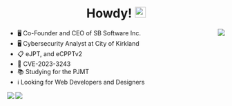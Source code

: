 <div align="center">
    <h1>Howdy! <img src="https://media.giphy.com/media/hvRJCLFzcasrR4ia7z/giphy.gif" width="25px"></h1>
</div>

<div align="center">
    <img align="right" src="https://github-readme-stats.vercel.app/api/?username=pavel-sushko&count_private=true&theme=onedark&show_icons=true&line_height=25&hide=stars" />
</div>

- 🖥️ Co-Founder and CEO of SB Software Inc.
- 🖥️ Cybersecurity Analyst at City of Kirkland
- 📋 eJPT, and eCPPTv2
- 🔐 CVE-2023-3243
- 📚 Studying for the PJMT
- ℹ️ Looking for Web Developers and Designers

<div style="display: flex; flex-direction: row; align-items: space-between">
    <img src="https://github-profile-trophy.vercel.app/?username=pavel-sushko&theme=onedark&row=2&column=4&margin-h=20&margin-w=20" />
    <img align="right" src="https://github-readme-stats.vercel.app/api/top-langs/?username=pavel-sushko&count_private=true&theme=onedark" /> 
</div>
